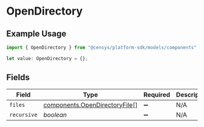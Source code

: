 # OpenDirectory

## Example Usage

```typescript
import { OpenDirectory } from "@censys/platform-sdk/models/components";

let value: OpenDirectory = {};
```

## Fields

| Field                                                                          | Type                                                                           | Required                                                                       | Description                                                                    |
| ------------------------------------------------------------------------------ | ------------------------------------------------------------------------------ | ------------------------------------------------------------------------------ | ------------------------------------------------------------------------------ |
| `files`                                                                        | [components.OpenDirectoryFile](../../models/components/opendirectoryfile.md)[] | :heavy_minus_sign:                                                             | N/A                                                                            |
| `recursive`                                                                    | *boolean*                                                                      | :heavy_minus_sign:                                                             | N/A                                                                            |